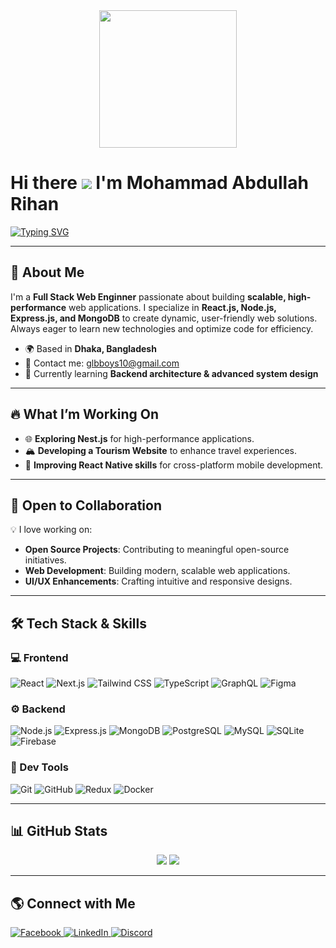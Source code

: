 <div align="center">
  <img height="220" src="https://i.ibb.co.com/qybK3ZB/1732293405557.jpg" />
</div>

# Hi there ![](https://user-images.githubusercontent.com/18350557/176309783-0785949b-9127-417c-8b55-ab5a4333674e.gif) I'm Mohammad Abdullah Rihan

[![Typing SVG](https://readme-typing-svg.demolab.com?font=Fira+Code&weight=500&size=22&duration=6000&pause=1000&color=FFFFFF&random=true&width=500&lines=Full-Stack+Web+Engineer)](https://git.io/typing-svg)

---

## 🚀 About Me

I'm a **Full Stack Web Enginner** passionate about building **scalable, high-performance** web applications. I specialize in **React.js, Node.js, Express.js, and MongoDB** to create dynamic, user-friendly web solutions. Always eager to learn new technologies and optimize code for efficiency.

- 🌍 Based in **Dhaka, Bangladesh**
- 📩 Contact me: [glbboys10@gmail.com](mailto:glbboys10@gmail.com)
- 🧠 Currently learning **Backend architecture & advanced system design**

---

## 🔥 What I’m Working On

- 🌐 **Exploring Nest.js** for high-performance applications.
- 🏔 **Developing a Tourism Website** to enhance travel experiences.
- 📱 **Improving React Native skills** for cross-platform mobile development.

---

## 🤝 Open to Collaboration

💡 I love working on:
- **Open Source Projects**: Contributing to meaningful open-source initiatives.
- **Web Development**: Building modern, scalable web applications.
- **UI/UX Enhancements**: Crafting intuitive and responsive designs.

---

## 🛠 Tech Stack & Skills

### **💻 Frontend**
![React](https://skillicons.dev/icons?i=react)
![Next.js](https://skillicons.dev/icons?i=nextjs)
![Tailwind CSS](https://skillicons.dev/icons?i=tailwind)
![TypeScript](https://skillicons.dev/icons?i=ts)
![GraphQL](https://skillicons.dev/icons?i=graphql)
![Figma](https://skillicons.dev/icons?i=figma)

### **⚙️ Backend**
![Node.js](https://skillicons.dev/icons?i=nodejs)
![Express.js](https://skillicons.dev/icons?i=express)
![MongoDB](https://skillicons.dev/icons?i=mongodb)
![PostgreSQL](https://skillicons.dev/icons?i=postgresql)
![MySQL](https://skillicons.dev/icons?i=mysql)
![SQLite](https://skillicons.dev/icons?i=sqlite)
![Firebase](https://skillicons.dev/icons?i=firebase)

### **🔧 Dev Tools**
![Git](https://skillicons.dev/icons?i=git)
![GitHub](https://skillicons.dev/icons?i=github)
![Redux](https://skillicons.dev/icons?i=redux)
![Docker](https://skillicons.dev/icons?i=docker)

---

## 📊 GitHub Stats

<p align="center">
  <img src="https://nirzak-streak-stats.vercel.app/?user=mohammadabdullahrihan&theme=shadow_blue&hide_border=true" />
  <img src="https://github-readme-stats.vercel.app/api/top-langs/?username=mohammadabdullahrihan&theme=shadow_blue&hide_border=true&include_all_commits=true&count_private=true&layout=compact" />
</p>

---

## 🌎 Connect with Me

<p align="left">
  <a href="https://www.facebook.com/Alabdullahrihan" target="_blank">
    <img src="https://img.shields.io/badge/Facebook-1877F2?style=for-the-badge&logo=facebook&logoColor=white" alt="Facebook" />
  </a>
  <a href="https://www.linkedin.com/in/alabdullahrihan" target="_blank">
    <img src="https://img.shields.io/badge/LinkedIn-0077B5?style=for-the-badge&logo=linkedin&logoColor=white" alt="LinkedIn" />
  </a>
  <a href="https://discordapp.com/users/alabdullahrihan" target="_blank">
    <img src="https://img.shields.io/badge/Discord-7289DA?style=for-the-badge&logo=discord&logoColor=white" alt="Discord" />
  </a>
</p>
